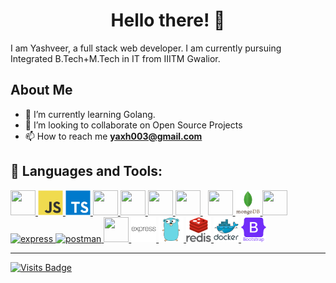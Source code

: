 <h1 align="center">Hello there! 👋</h1>

I am Yashveer, a full stack web developer. I am currently pursuing Integrated B.Tech+M.Tech in IT from IIITM Gwalior.

## About Me

- 🌱 I’m currently learning Golang.
- 👯 I’m looking to collaborate on Open Source Projects
- 📫 How to reach me **yaxh003@gmail.com**

## 🚀 Languages and Tools:

<p align="left"> 
    <a href="https://reactjs.org/" target="_blank"> <img src="https://img.icons8.com/color/48/000000/react-native.png" width="40" height="40" style="max-width: 100%;"/> </a> 
    <a href="https://developer.mozilla.org/en-US/docs/Web/JavaScript" target="_blank"> <img src="https://raw.githubusercontent.com/devicons/devicon/master/icons/javascript/javascript-original.svg" alt="js" width="40" height="40" style="max-width: 100%;"/> </a> 
    <a href="https://www.typescriptlang.org/" target="_blank"> <img src="https://raw.githubusercontent.com/devicons/devicon/master/icons/typescript/typescript-original.svg" alt="ts" width="40" height="40" style="max-width: 100%;"/> </a> 
    <a href="https://www.w3.org/html/" target="_blank"> <img src="https://img.icons8.com/color/48/000000/html-5.png" width="40" height="40" style="max-width: 100%;"/> </a> 
    <a href="https://www.w3schools.com/css/" target="_blank"> <img src="https://img.icons8.com/color/48/000000/css3.png" width="40" height="40" style="max-width: 100%;"/> </a> 
    <a href="https://www.python.org" target="_blank"> <img src="https://img.icons8.com/color/48/000000/python.png" width="40" height="40" style="max-width: 100%;"/> </a> 
    <a style="padding-right:8px;" href="https://nodejs.org" target="_blank"> <img src="https://img.icons8.com/color/48/000000/nodejs.png" width="40" height="40" style="max-width: 100%;"/> </a> 
    <a href="https://www.mysql.com/" target="_blank"> <img src="https://img.icons8.com/fluent/50/000000/mysql-logo.png" width="40" height="40" style="max-width: 100%;"/> </a>
    <a href="https://www.mongodb.com/" target="_blank"> <img src="https://raw.githubusercontent.com/devicons/devicon/master/icons/mongodb/mongodb-original-wordmark.svg" alt="mongodb" width="40" height="40" style="max-width: 100%;"/> </a> 
    <a href="https://www.postgresql.org/" target="_blank"> <img src="https://img.icons8.com/color/48/000000/postgreesql.png" width="40" height="40" style="max-width: 100%;"/> </a> 
    <a href="" target="_blank"> <img src="https://isocpp.org/assets/images/cpp_logo.png" alt="express" width="40" height="40" style="max-width: 100%;"/> </a>
    <a href="https://postman.com" target="_blank"> <img src="https://www.vectorlogo.zone/logos/getpostman/getpostman-icon.svg" alt="postman" width="40" height="40" style="max-width: 100%;"/> </a>   
    <a href="https://git-scm.com/" target="_blank"> <img src="https://img.icons8.com/color/48/000000/git.png" width="40" height="40" style="max-width: 100%;"/> </a> 
    <a href="https://expressjs.com" target="_blank"> <img src="https://raw.githubusercontent.com/devicons/devicon/master/icons/express/express-original-wordmark.svg" alt="express" width="40" height="40" style="max-width: 100%;"/> </a>
    <a href="https://go.dev/" target="_blank"> <img src="https://raw.githubusercontent.com/devicons/devicon/master/icons/go/go-original.svg" alt="go" width="40" height="40" style="max-width: 100%;"/> </a>
    <a href="https://redis.io/" target="_blank"> <img src="https://raw.githubusercontent.com/devicons/devicon/master/icons/redis/redis-original-wordmark.svg" alt="redis" width="40" height="40" style="max-width: 100%;"/> </a>
    <a href="https://www.docker.com/" target="_blank"> <img src="https://raw.githubusercontent.com/devicons/devicon/master/icons/docker/docker-original-wordmark.svg" alt="docker" width="40" height="40" style="max-width: 100%;"> </a>
    <a href="https://getbootstrap.com" target="_blank"> <img src="https://raw.githubusercontent.com/devicons/devicon/master/icons/bootstrap/bootstrap-plain-wordmark.svg" alt="bootstrap" width="40" height="40" style="max-width: 100%;"/> </a>
</p>

---
[![Visits Badge](https://badges.pufler.dev/visits/yaxhveer/yaxhveer)](https://github.com/yaxhveer)